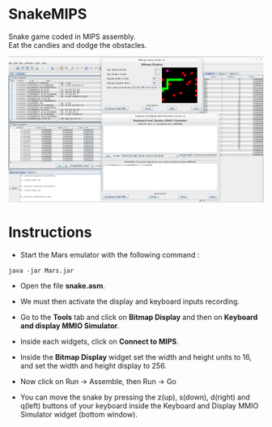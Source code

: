 # SnakeMIPS

<p>
Snake game coded in MIPS assembly.<br/>
Eat the candies and dodge the obstacles.
<p/>

<p>
<img alt="snake" src="imgs/snake.png" width="800px"/>
<p/>

# Instructions

- Start the Mars emulator with the following command :

```
java -jar Mars.jar
```

- Open the file **snake.asm**.

- We must then activate the display and keyboard inputs recording.

- Go to the **Tools** tab and click on **Bitmap Display** and then on **Keyboard and display MMIO Simulator**.

- Inside each widgets, click on **Connect to MIPS**.

- Inside the **Bitmap Display** widget set the width and height units to 16, and set the width and height display to 256.

- Now click on Run -> Assemble, then Run -> Go

- You can move the snake by pressing the z(up), s(down), d(right) and q(left) buttons of your keyboard inside the Keyboard and Display MMIO Simulator widget (bottom window).
